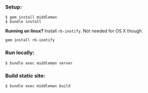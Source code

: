 ### Setup:
```
$ gem install middleman
$ bundle install
```

**Running on linux?** Install `rb-inotify`. Not needed for OS X though.

```
gem install rb-inotify
```

### Run locally:
```
$ bundle exec middleman server
```

### Build static site:
```
$ bundle exec middleman build
```

